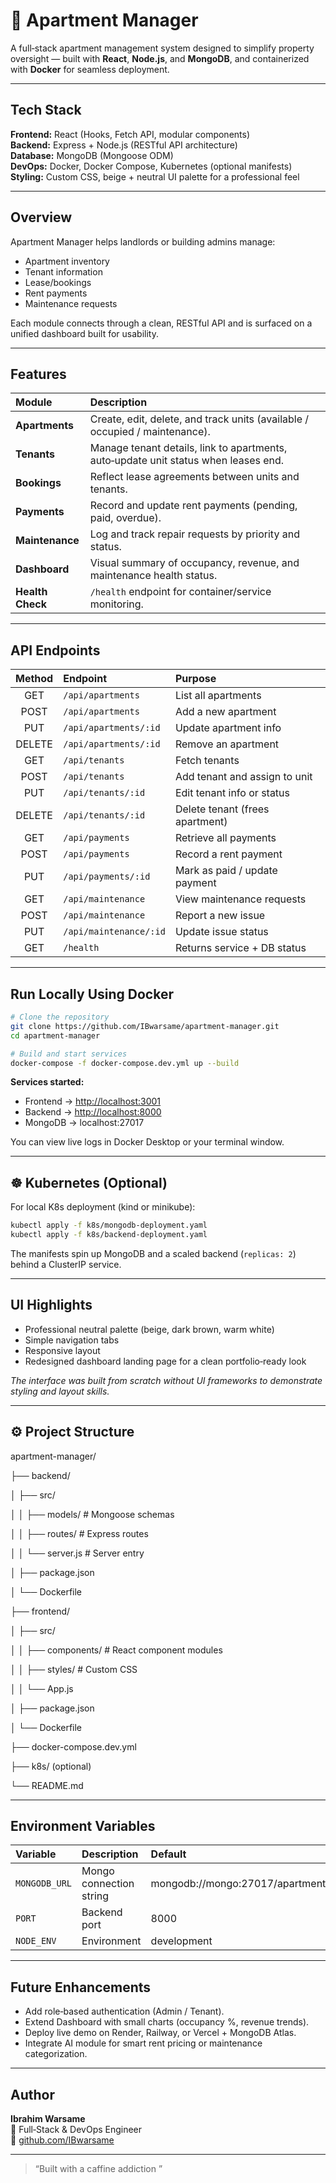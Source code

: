 # 🏢 Apartment Manager

A full‑stack apartment management system designed to simplify property oversight — built with **React**, **Node.js**, and **MongoDB**, and containerized with **Docker** for seamless deployment.

---

## Tech Stack

**Frontend:** React (Hooks, Fetch API, modular components)  
**Backend:** Express + Node.js (RESTful API architecture)  
**Database:** MongoDB (Mongoose ODM)  
**DevOps:** Docker, Docker Compose, Kubernetes (optional manifests)  
**Styling:** Custom CSS, beige + neutral UI palette for a professional feel  

---

## Overview

Apartment Manager helps landlords or building admins manage:
- Apartment inventory  
- Tenant information  
- Lease/bookings  
- Rent payments  
- Maintenance requests  

Each module connects through a clean, RESTful API and is surfaced on a unified dashboard built for usability.

---

## Features

| Module | Description |
|:--|:--|
| **Apartments** | Create, edit, delete, and track units (available / occupied / maintenance). |
| **Tenants** | Manage tenant details, link to apartments, auto‑update unit status when leases end. |
| **Bookings** | Reflect lease agreements between units and tenants. |
| **Payments** | Record and update rent payments (pending, paid, overdue). |
| **Maintenance** | Log and track repair requests by priority and status. |
| **Dashboard** | Visual summary of occupancy, revenue, and maintenance health status. |
| **Health Check** | `/health` endpoint for container/service monitoring. |

---

## API Endpoints

| Method | Endpoint | Purpose |
|:--:|:--|:--|
| GET | `/api/apartments` | List all apartments |
| POST | `/api/apartments` | Add a new apartment |
| PUT | `/api/apartments/:id` | Update apartment info |
| DELETE | `/api/apartments/:id` | Remove an apartment |
| GET | `/api/tenants` | Fetch tenants |
| POST | `/api/tenants` | Add tenant and assign to unit |
| PUT | `/api/tenants/:id` | Edit tenant info or status |
| DELETE | `/api/tenants/:id` | Delete tenant (frees apartment) |
| GET | `/api/payments` | Retrieve all payments |
| POST | `/api/payments` | Record a rent payment |
| PUT | `/api/payments/:id` | Mark as paid / update payment |
| GET | `/api/maintenance` | View maintenance requests |
| POST | `/api/maintenance` | Report a new issue |
| PUT | `/api/maintenance/:id` | Update issue status |
| GET | `/health` | Returns service + DB status |

---

## Run Locally Using Docker

```bash
# Clone the repository
git clone https://github.com/IBwarsame/apartment-manager.git
cd apartment-manager

# Build and start services
docker-compose -f docker-compose.dev.yml up --build
```

**Services started:**
- Frontend → [http://localhost:3001](http://localhost:3001)  
- Backend → [http://localhost:8000](http://localhost:8000)  
- MongoDB → localhost:27017  

You can view live logs in Docker Desktop or your terminal window.

---

## ☸️ Kubernetes (Optional)

For local K8s deployment (kind or minikube):

```bash
kubectl apply -f k8s/mongodb-deployment.yaml
kubectl apply -f k8s/backend-deployment.yaml
```

The manifests spin up MongoDB and a scaled backend (`replicas: 2`) behind a ClusterIP service.

---

## UI Highlights

- Professional neutral palette (beige, dark brown, warm white)
- Simple navigation tabs  
- Responsive layout  
- Redesigned dashboard landing page for a clean portfolio‑ready look  

_The interface was built from scratch without UI frameworks to demonstrate styling and layout skills._

---

## ⚙️ Project Structure
apartment-manager/

├── backend/

│   ├── src/

│   │   ├── models/       # Mongoose schemas

│   │   ├── routes/       # Express routes

│   │   └── server.js     # Server entry

│   ├── package.json

│   └── Dockerfile

├── frontend/

│   ├── src/

│   │   ├── components/   # React component modules

│   │   ├── styles/       # Custom CSS

│   │   └── App.js

│   ├── package.json

│   └── Dockerfile

├── docker-compose.dev.yml

├── k8s/ (optional)

└── README.md

---

## Environment Variables

| Variable | Description | Default |
|:--|:--|:--|
| `MONGODB_URL` | Mongo connection string | mongodb://mongo:27017/apartment_manager |
| `PORT` | Backend port | 8000 |
| `NODE_ENV` | Environment | development |

---

## Future Enhancements

- Add role‑based authentication (Admin / Tenant).  
- Extend Dashboard with small charts (occupancy %, revenue trends).  
- Deploy live demo on Render, Railway, or Vercel + MongoDB Atlas.  
- Integrate AI module for smart rent pricing or maintenance categorization.  

---

## Author

**Ibrahim Warsame**  
📍 Full‑Stack & DevOps Engineer  
🔗 [github.com/IBwarsame](https://github.com/IBwarsame)  

---

> “Built with a caffine addiction ”
